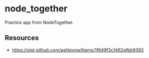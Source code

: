# node_together

Practice app from NodeTogether.

## Resources
* https://gist.github.com/ashleygwilliams/1f649f3c1462afbb9393
